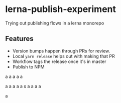 # lerna-publish-experiment

Trying out publishing flows in a lerna monorepo

## Features

- Version bumps happen through PRs for review.
- Local `yarn release` helps out with making that PR
- Workflow tags the release once it's in master
- Publish to NPM


a
a
a
a
a

a
a
a
a
a
s
a
a
a
a

a
